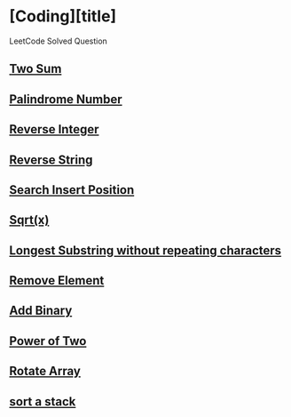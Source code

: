 # [Coding][title]
LeetCode Solved Question
## [Two Sum](./Two%20Sum)
## [Palindrome Number](./Palindrome%20Number) 
## [Reverse Integer](./Reverse%20Integer)
## [Reverse String](./Reverse%20String)
## [Search Insert Position](.Search%20Insert%20Position)
## [Sqrt(x)](./Sqrt(x))
## [Longest Substring without repeating characters](./Longest%20Substring%20without%20repeating%20characters)     
## [Remove Element](./Remove%20Element)     
## [Add Binary](./Add%20Binary)          
## [Power of Two](./Power%20of%20Two)
## [Rotate Array](./Rotate%20Array)
## [sort a stack](https://github.com/Rahul2IUC/Coding/blob/master/geeksforgeeks/sort%20a%20stack/solution1.cpp)
